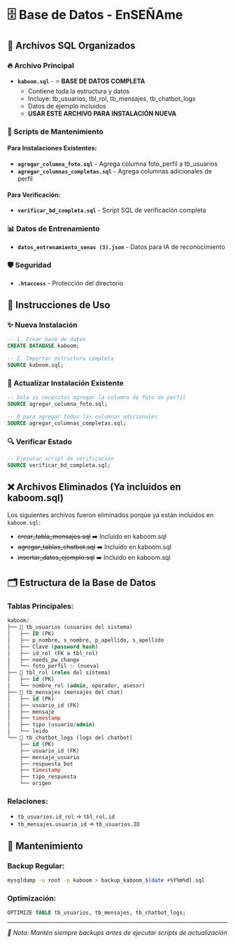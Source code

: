 # 🗄️ Base de Datos - EnSEÑAme

## 📁 Archivos SQL Organizados

### 🔥 Archivo Principal
- **`kaboom.sql`** - ⭐ **BASE DE DATOS COMPLETA**
  - Contiene toda la estructura y datos
  - Incluye: tb_usuarios, tbl_rol, tb_mensajes, tb_chatbot_logs
  - Datos de ejemplo incluidos
  - **USAR ESTE ARCHIVO PARA INSTALACIÓN NUEVA**

### 🔧 Scripts de Mantenimiento

#### Para Instalaciones Existentes:
- **`agregar_columna_foto.sql`** - Agrega columna foto_perfil a tb_usuarios
- **`agregar_columnas_completas.sql`** - Agrega columnas adicionales de perfil

#### Para Verificación:
- **`verificar_bd_completa.sql`** - Script SQL de verificación completa

### 📊 Datos de Entrenamiento
- **`datos_entrenamiento_senas (3).json`** - Datos para IA de reconocimiento

### 🛡️ Seguridad
- **`.htaccess`** - Protección del directorio

## 🚀 Instrucciones de Uso

### ✨ Nueva Instalación
```sql
-- 1. Crear base de datos
CREATE DATABASE kaboom;

-- 2. Importar estructura completa
SOURCE kaboom.sql;
```

### 🔄 Actualizar Instalación Existente
```sql
-- Solo si necesitas agregar la columna de foto de perfil
SOURCE agregar_columna_foto.sql;

-- O para agregar todas las columnas adicionales
SOURCE agregar_columnas_completas.sql;
```

### 🔍 Verificar Estado
```sql
-- Ejecutar script de verificación
SOURCE verificar_bd_completa.sql;
```

## ❌ Archivos Eliminados (Ya incluidos en kaboom.sql)

Los siguientes archivos fueron eliminados porque ya están incluidos en `kaboom.sql`:
- ~~crear_tabla_mensajes.sql~~ ➡️ Incluido en kaboom.sql
- ~~agregar_tablas_chatbot.sql~~ ➡️ Incluido en kaboom.sql  
- ~~insertar_datos_ejemplo.sql~~ ➡️ Incluido en kaboom.sql

## 🗂️ Estructura de la Base de Datos

### Tablas Principales:
```sql
kaboom/
├── 👥 tb_usuarios (usuarios del sistema)
│   ├── ID (PK)
│   ├── p_nombre, s_nombre, p_apellido, s_apellido
│   ├── Clave (password hash)
│   ├── id_rol (FK a tbl_rol)
│   ├── needs_pw_change
│   └── foto_perfil ✨ (nueva)
├── 🔐 tbl_rol (roles del sistema)
│   ├── id (PK)
│   └── nombre_rol (admin, operador, asesor)
├── 💬 tb_mensajes (mensajes del chat)
│   ├── id (PK)
│   ├── usuario_id (FK)
│   ├── mensaje
│   ├── timestamp
│   ├── tipo (usuario/admin)
│   └── leido
└── 🤖 tb_chatbot_logs (logs del chatbot)
    ├── id (PK)
    ├── usuario_id (FK)
    ├── mensaje_usuario
    ├── respuesta_bot
    ├── timestamp
    ├── tipo_respuesta
    └── origen
```

### Relaciones:
- `tb_usuarios.id_rol` → `tbl_rol.id`
- `tb_mensajes.usuario_id` → `tb_usuarios.ID`

## 🔧 Mantenimiento

### Backup Regular:
```bash
mysqldump -u root -p kaboom > backup_kaboom_$(date +%Y%m%d).sql
```

### Optimización:
```sql
OPTIMIZE TABLE tb_usuarios, tb_mensajes, tb_chatbot_logs;
```

---

*📝 Nota: Mantén siempre backups antes de ejecutar scripts de actualización*